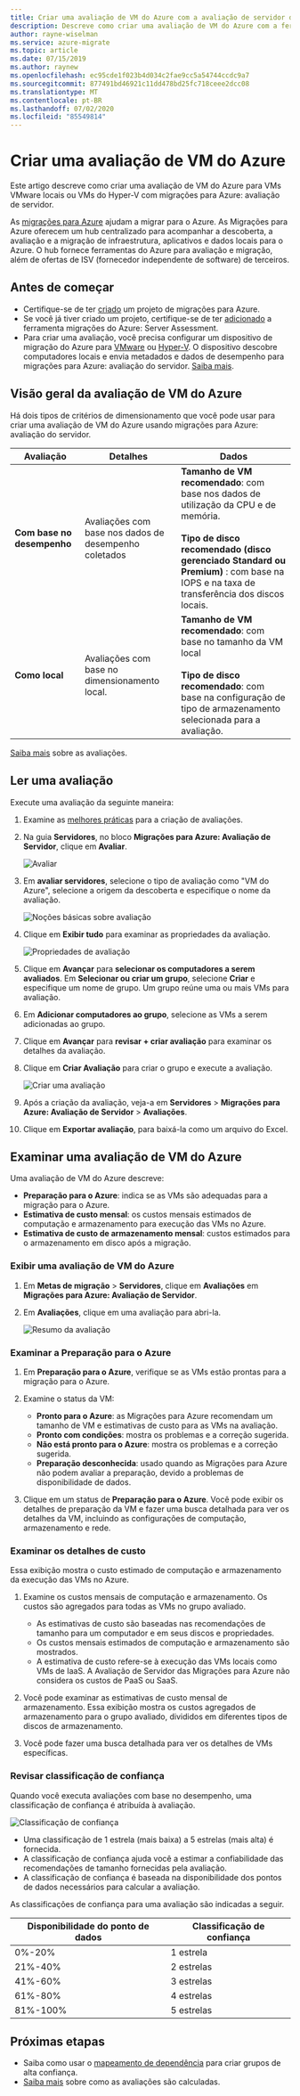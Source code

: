 ```yaml
---
title: Criar uma avaliação de VM do Azure com a avaliação de servidor de migrações para Azure | Microsoft Docs
description: Descreve como criar uma avaliação de VM do Azure com a ferramenta de avaliação de servidor de migrações para Azure
author: rayne-wiselman
ms.service: azure-migrate
ms.topic: article
ms.date: 07/15/2019
ms.author: raynew
ms.openlocfilehash: ec95cde1f023b4d034c2fae9cc5a54744ccdc9a7
ms.sourcegitcommit: 877491bd46921c11dd478bd25fc718ceee2dcc08
ms.translationtype: MT
ms.contentlocale: pt-BR
ms.lasthandoff: 07/02/2020
ms.locfileid: "85549814"
---
```

# <a name="create-an-azure-vm-assessment"></a>Criar uma avaliação de VM do Azure

Este artigo descreve como criar uma avaliação de VM do Azure para VMs VMware locais ou VMs do Hyper-V com migrações para Azure: avaliação de servidor.

As [migrações para Azure](migrate-services-overview.md) ajudam a migrar para o Azure. As Migrações para Azure oferecem um hub centralizado para acompanhar a descoberta, a avaliação e a migração de infraestrutura, aplicativos e dados locais para o Azure. O hub fornece ferramentas do Azure para avaliação e migração, além de ofertas de ISV (fornecedor independente de software) de terceiros. 

## <a name="before-you-start"></a>Antes de começar

- Certifique-se de ter [criado](how-to-add-tool-first-time.md) um projeto de migrações para Azure.
- Se você já tiver criado um projeto, certifique-se de ter [adicionado](how-to-assess.md) a ferramenta migrações do Azure: Server Assessment.
- Para criar uma avaliação, você precisa configurar um dispositivo de migração do Azure para [VMware](how-to-set-up-appliance-vmware.md) ou [Hyper-V](how-to-set-up-appliance-hyper-v.md). O dispositivo descobre computadores locais e envia metadados e dados de desempenho para migrações para Azure: avaliação do servidor. [Saiba mais](migrate-appliance.md).


## <a name="azure-vm-assessment-overview"></a>Visão geral da avaliação de VM do Azure
Há dois tipos de critérios de dimensionamento que você pode usar para criar uma avaliação de VM do Azure usando migrações para Azure: avaliação do servidor.

**Avaliação** | **Detalhes** | **Dados**
--- | --- | ---
**Com base no desempenho** | Avaliações com base nos dados de desempenho coletados | **Tamanho de VM recomendado**: com base nos dados de utilização da CPU e de memória.<br/><br/> **Tipo de disco recomendado (disco gerenciado Standard ou Premium)** : com base na IOPS e na taxa de transferência dos discos locais.
**Como local** | Avaliações com base no dimensionamento local. | **Tamanho de VM recomendado**: com base no tamanho da VM local<br/><br> **Tipo de disco recomendado**: com base na configuração de tipo de armazenamento selecionada para a avaliação.

[Saiba mais](concepts-assessment-calculation.md) sobre as avaliações.

## <a name="run-an-assessment"></a>Ler uma avaliação

Execute uma avaliação da seguinte maneira:

1. Examine as [melhores práticas](best-practices-assessment.md) para a criação de avaliações.
2. Na guia **Servidores**, no bloco **Migrações para Azure: Avaliação de Servidor**, clique em **Avaliar**.

    ![Avaliar](./media/how-to-create-assessment/assess.png)

3. Em **avaliar servidores**, selecione o tipo de avaliação como "VM do Azure", selecione a origem da descoberta e especifique o nome da avaliação.

    ![Noções básicas sobre avaliação](./media/how-to-create-assessment/assess-servers-azurevm.png)

4. Clique em **Exibir tudo** para examinar as propriedades da avaliação.

    ![Propriedades de avaliação](./media/how-to-create-assessment//view-all.png)

5. Clique em **Avançar** para **selecionar os computadores a serem avaliados**. Em **Selecionar ou criar um grupo**, selecione **Criar** e especifique um nome de grupo. Um grupo reúne uma ou mais VMs para avaliação.
6. Em **Adicionar computadores ao grupo**, selecione as VMs a serem adicionadas ao grupo.
7. Clique em **Avançar** para **revisar + criar avaliação** para examinar os detalhes da avaliação.
8. Clique em **Criar Avaliação** para criar o grupo e execute a avaliação.

    ![Criar uma avaliação](./media/how-to-create-assessment//assessment-create.png)

9. Após a criação da avaliação, veja-a em **Servidores** > **Migrações para Azure: Avaliação de Servidor** > **Avaliações**.
10. Clique em **Exportar avaliação**, para baixá-la como um arquivo do Excel.



## <a name="review-an-azure-vm-assessment"></a>Examinar uma avaliação de VM do Azure

Uma avaliação de VM do Azure descreve:

- **Preparação para o Azure**: indica se as VMs são adequadas para a migração para o Azure.
- **Estimativa de custo mensal**: os custos mensais estimados de computação e armazenamento para execução das VMs no Azure.
- **Estimativa de custo de armazenamento mensal**: custos estimados para o armazenamento em disco após a migração.

### <a name="view-an-azure-vm-assessment"></a>Exibir uma avaliação de VM do Azure

1. Em **Metas de migração** >  **Servidores**, clique em **Avaliações** em **Migrações para Azure: Avaliação de Servidor**.
2. Em **Avaliações**, clique em uma avaliação para abri-la.

    ![Resumo da avaliação](./media/how-to-create-assessment/assessment-summary.png)

### <a name="review-azure-readiness"></a>Examinar a Preparação para o Azure

1. Em **Preparação para o Azure**, verifique se as VMs estão prontas para a migração para o Azure.
2. Examine o status da VM:
    - **Pronto para o Azure**: as Migrações para Azure recomendam um tamanho de VM e estimativas de custo para as VMs na avaliação.
    - **Pronto com condições**: mostra os problemas e a correção sugerida.
    - **Não está pronto para o Azure**: mostra os problemas e a correção sugerida.
    - **Preparação desconhecida**: usado quando as Migrações para Azure não podem avaliar a preparação, devido a problemas de disponibilidade de dados.

3. Clique em um status de **Preparação para o Azure**. Você pode exibir os detalhes de preparação da VM e fazer uma busca detalhada para ver os detalhes da VM, incluindo as configurações de computação, armazenamento e rede.



### <a name="review-cost-details"></a>Examinar os detalhes de custo

Essa exibição mostra o custo estimado de computação e armazenamento da execução das VMs no Azure.

1. Examine os custos mensais de computação e armazenamento. Os custos são agregados para todas as VMs no grupo avaliado.

    - As estimativas de custo são baseadas nas recomendações de tamanho para um computador e em seus discos e propriedades.
    - Os custos mensais estimados de computação e armazenamento são mostrados.
    - A estimativa de custo refere-se à execução das VMs locais como VMs de IaaS. A Avaliação de Servidor das Migrações para Azure não considera os custos de PaaS ou SaaS.

2. Você pode examinar as estimativas de custo mensal de armazenamento. Essa exibição mostra os custos agregados de armazenamento para o grupo avaliado, divididos em diferentes tipos de discos de armazenamento.
3. Você pode fazer uma busca detalhada para ver os detalhes de VMs específicas.


### <a name="review-confidence-rating"></a>Revisar classificação de confiança

Quando você executa avaliações com base no desempenho, uma classificação de confiança é atribuída à avaliação.

![Classificação de confiança](./media/how-to-create-assessment/confidence-rating.png)

- Uma classificação de 1 estrela (mais baixa) a 5 estrelas (mais alta) é fornecida.
- A classificação de confiança ajuda você a estimar a confiabilidade das recomendações de tamanho fornecidas pela avaliação.
- A classificação de confiança é baseada na disponibilidade dos pontos de dados necessários para calcular a avaliação.

As classificações de confiança para uma avaliação são indicadas a seguir.

**Disponibilidade do ponto de dados** | **Classificação de confiança**
--- | ---
0%-20% | 1 estrela
21%-40% | 2 estrelas
41%-60% | 3 estrelas
61%-80% | 4 estrelas
81%-100% | 5 estrelas




## <a name="next-steps"></a>Próximas etapas

- Saiba como usar o [mapeamento de dependência](how-to-create-group-machine-dependencies.md) para criar grupos de alta confiança.
- [Saiba mais](concepts-assessment-calculation.md) sobre como as avaliações são calculadas.
